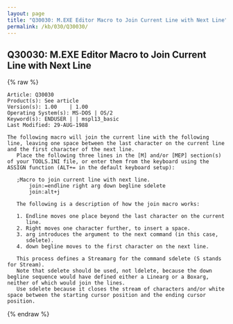 ```yaml
---
layout: page
title: "Q30030: M.EXE Editor Macro to Join Current Line with Next Line"
permalink: /kb/030/Q30030/
---
```


## Q30030: M.EXE Editor Macro to Join Current Line with Next Line

{% raw %}

	Article: Q30030
	Product(s): See article
	Version(s): 1.00    | 1.00
	Operating System(s): MS-DOS | OS/2
	Keyword(s): ENDUSER | | mspl13_basic
	Last Modified: 29-AUG-1988
	
	The following macro will join the current line with the following
	line, leaving one space between the last character on the current line
	and the first character of the next line.
	   Place the following three lines in the [M] and/or [MEP] section(s)
	of your TOOLS.INI file, or enter them from the keyboard using the
	ASSIGN function (ALT+= in the default keyboard setup):
	
	   ;Macro to join current line with next line.
	       join:=endline right arg down begline sdelete
	       join:alt+j
	
	   The following is a description of how the join macro works:
	
	   1. Endline moves one place beyond the last character on the current
	      line.
	   2. Right moves one character further, to insert a space.
	   3. arg introduces the argument to the next command (in this case,
	      sdelete).
	   4. down begline moves to the first character on the next line.
	
	   This process defines a Streamarg for the command sdelete (S stands
	for Stream).
	   Note that sdelete should be used, not ldelete, because the down
	begline sequence would have defined either a Linearg or a Boxarg,
	neither of which would join the lines.
	   Use sdelete because it closes the stream of characters and/or white
	space between the starting cursor position and the ending cursor
	position.

{% endraw %}
